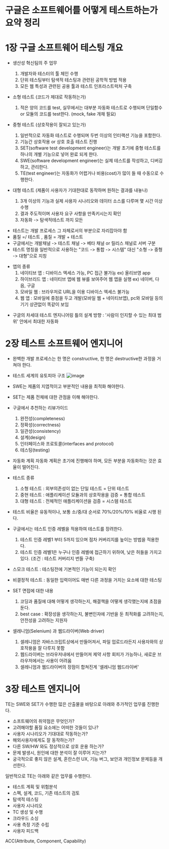 # 구글은 소프트웨어를 어떻게 테스트하는가 요약 정리

# 1장 구글 소프트웨어 테스팅 개요

- 생산성 혁신팀의 주 업무
  1. 개발자와 테스터의 툴 체인 수행
  2. 단위 테스팅부터 탐색적 테스팅과 관련된 공학적 방법 적용
  3. 모든 웹 특성과 관련된 공용 툴과 테스트 인프라스트럭처 구축

- 소형 테스트 (코드가 제대로 작동하는가)
  1. 적은 양의 코드를 test, 실무에서는 대부분 자동화 테스트로 수행되며 단일함수 or 모듈의 코드를 test한다. (mock, fake 개채 필요)
  
  
- 중형 테스트 (상호작용이 잘되고 있는가)
  1. 일반적으로 자동화 테스트로 수행되며 두번 이상의 인터랙션 기능을 포함한다.
  2. 기능간 상호작용 or 상호 호출 테스트 진행
  3. SET(software test development engineer)는 개발 초기에 중형 테스트를 하나의 개별 기능으로 넣어 완료 되게 한다.
  4. SWE(software development engineer)는 실제 테스트를 작성하고, 디버깅하고, 관리한다.
  5. TE(test engineer)는 자동화가 어렵거나 비용(cost)가 많이 들 때 수동으로 수행한다.
 
 
- 대형 테스트 (제품이 사용자가 기대한대로 동작하며 원하는 결과를 내놓나)
  1. 3개 이상의 기능과 실제 사용자 시나리오와 데이터 소스를 다루며 몇 시간 이상 수행
  2. 결과 주도적이며 사용자 요구 사항을 만족키시는지 확인
  3. 자동화 -> 탐색적테스트 까지 모든
 
* 테스트는 개발 프로세스 그 자체로서의 부분으로 자리잡아야 함
* 품질 =/ 테스트 , 품질 = 개발 + 테스트
* 구글에서는 개발채널 -> 테스트 채널 -> 베타 채널 or 릴리스 채널로 서버 구분
* 테스트 명칭을 일반적으로 사용하는 "코드 -> 통합 -> 시스템" 대신 "소형 -> 중형 -> 대형"으로 지칭

- 앱의 종류
  1. 네이티브 앱 : 디바이스 엑세스 가능, PC 접근 불가능 ex) 올리브영 app
  2. 하이브리드 앱 : 네이티브 앱에 웹 뷰를 보여주어 웹 앱을 실행 ex) 네이버, 다음, 구글
  3. 모바일 웹 : 브라우저로 URL을 이용 디바이스 엑세스 불가능
  4. 웹 앱 : 모바일에 중점을 두고 개발(모바일 웹 + 네이티브앱), pc와 모바일 등의 기기 상관없이 똑같이 보임
 
 * 구글의 차세대 테스트 엔지니어링 틀의 설계 방향 : '사람이 인지할 수 있는 최대 범위' 안에서 최대한 자동화


# 2장 테스트 소프트웨어 엔지니어
 - 완벽한 개발 프로세스는 한 명은 constructive, 한 명은 destructive한 과정을 거쳐야 한다.
 - 테스트 세계의 유토피아 구조
![image](https://user-images.githubusercontent.com/100422583/160282119-ed42f62e-c377-4b94-8d9a-d543b6ccb718.png)
 
 - SWE는 제품의 지엽적이고 부분적인 내용을 최적화 해야한다.
 - SET는 제품 전체에 대한 관점을 이해 해야한다.
 
 - 구글에서 추천하는 리뷰가이드
   1. 완전성(completeness)
   2. 정확성(correctness)
   3. 일관성(consistency)
   4. 설계(design)
   5. 인터페이스와 프로토콜(interfaces and protocol)
   6. 테스팅(testing)
  
 - 자동화 계획
  자동화 계획은 초기에 진행해야 하며, 모든 부분을 자동화하는 것은 효율이 떨어진다.
  
 - 테스트 종류
   1. 소형 테스트 : 외부의존성이 없는 단일 테스트 = 단위 테스트
   2. 중현 테스트 : 애플리케이션 모듈과의 상호작용을 검증 = 통합 테스트
   3. 대형 테스트 : 전체적인 애플리케이션을 검증 = 시스템 테스트

 - 테스트 비율은 유동적이나, 보통 소/중/대 순서로 70%/20%/10% 비율로 시행 된다.
 - 구글에서는 테스트 인증 레벨을 적용하여 테스트를 장려한다.
   1. 테스트 인증 레벨1 부터 5까지 있으며 점차 커버리지를 높이는 방법을 적용한다.
   2. 테스트 인증 레벨1은 누구나 인증 레벨에 접근하기 위하여, 낮은 허들을 가지고 있다. (조건 : 테스트 커버리지 번들 구축)
 
 - 스모크 테스트 : 테스팅전에 기본적인 기능이 되는지 확인
 - 비결정적 테스트 : 동일한 입력이어도 매번 다른 과정을 거치는 요소에 대한 테스팅
 
 - SET 면접에 대한 내용
   1. 코딩과 품질에 대해 어떻게 생각하는지, 해결책을 어떻게 생각했는지에 초점을 둔다.
   2. best case : 확장성을 생각하는지, 불변인자에 기반을 둔 최적화를 고려하는지, 안전성을 고려하는 지원자
  
 - 셀레니엄(Selenium) 과 웹드라이버(Web driver)
   1. 셀레니엄은 자바스크립트상에서 만들어져서, 파일 업로드라든지 사용자와의 상호작용을 잘 다루지 못함
   2. 웹드라이버는 브라우저내에서 만들어져 제약 사항 회피가 가능하나, 새로운 브라우저에서는 사용이 어려움
   3. 셀레니엄과 웹드라이버의 장점이 합쳐진게 '셀레니엄 웹드라이버'

# 3장 테스트 엔지니어
 TE는 SWE와 SET가 수행한 많은 산출물을 바탕으로 아래와 추가적인 업무를 진행한다.
  - 소프트웨어의 취약점은 무엇인가?
  - 고려해야할 품질 요소에는 어떠한 것들이 있나?
  - 사용자 시나리오가 기대대로 작동하는가?
  - 해외사용자에게도 잘 동작하는가?
  - 다른 SW/HW 와도 정상적으로 상호 운용 하는가?
  - 문제 발생시, 원인에 대한 분석이 잘 이루어 지는가?
  - 궁극적으로 좋지 않은 설계, 혼란스런 UX, 기능 버그, 보안과 개인정보 문제등을 개선한다.
 
 일반적으로 TE는 아래와 같은 업무를 수행한다.
  - 테스트 계획 및 위험분석
  - 스펙, 설계, 코드, 기존 테스트의 검토
  - 탐색적 테스팅
  - 사용자 시나리오
  - TC 생성 및 수행
  - 크라우드 소싱
  - 사용 측정 기준 수립
  - 사용자 피드백
  
  ACC(Attribute, Component, Capability)
